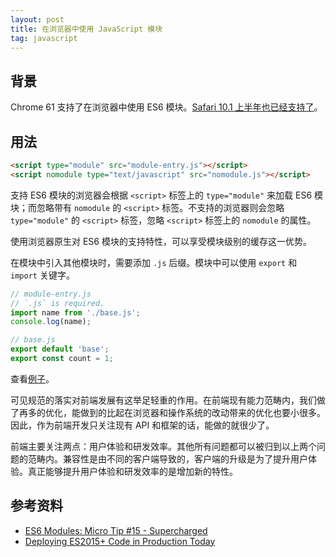 ```yaml
---
layout: post
title: 在浏览器中使用 JavaScript 模块
tag: javascript
---
```


## 背景

Chrome 61 支持了在浏览器中使用 ES6 模块。[Safari 10.1 上半年也已经支持了](http://caniuse.com/#search=module)。

## 用法

```html
<script type="module" src="module-entry.js"></script>
<script nomodule type="text/javascript" src="nomodule.js"></script>
```

支持 ES6 模块的浏览器会根据 `<script>` 标签上的 `type="module"` 来加载 ES6 模块；而忽略带有 `nomodule` 的 `<script>` 标签。不支持的浏览器则会忽略 `type="module"` 的 `<script>` 标签，忽略 `<script>` 标签上的 `nomodule` 的属性。

使用浏览器原生对 ES6 模块的支持特性，可以享受模块级别的缓存这一优势。

在模块中引入其他模块时，需要添加 `.js` 后缀。模块中可以使用 `export` 和 `import` 关键字。

```js
// module-entry.js
// `.js` is required.
import name from './base.js';
console.log(name);
```

```js
// base.js
export default 'base';
export const count = 1;
```

查看[例子](https://vivaxy.github.io/course/native-api/script-type-module/)。

可见规范的落实对前端发展有这举足轻重的作用。在前端现有能力范畴内，我们做了再多的优化，能做到的比起在浏览器和操作系统的改动带来的优化也要小很多。因此，作为前端开发只关注现有 API 和框架的话，能做的就很少了。

前端主要关注两点：用户体验和研发效率。其他所有问题都可以被归到以上两个问题的范畴内。兼容性是由不同的客户端导致的，客户端的升级是为了提升用户体验。真正能够提升用户体验和研发效率的是增加新的特性。

## 参考资料

- [ES6 Modules: Micro Tip #15 - Supercharged](https://www.youtube.com/watch?v=GWmO88hBbKY)
- [Deploying ES2015+ Code in Production Today](https://philipwalton.com/articles/deploying-es2015-code-in-production-today/)
